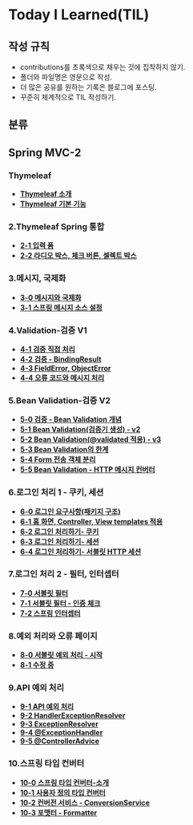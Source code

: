# Today I Learned(TIL)

## 작성 규칙
- contributions를 초록색으로 채우는 것에 집착하지 않기.
- 폴더와 파일명은 영문으로 작성.
- 더 많은 공유를 원하는 기록은 블로그에 포스팅.
- 꾸준히 체계적으로 TIL 작성하기. 

## 분류

## Spring MVC-2

### Thymeleaf
 - [**Thymeleaf 소개**](https://github.com/YeongJae0114/TIL/blob/main/Spring-MVC-2/Thymeleaf/Thymeleaf_0.md)
 - [**Thymeleaf 기본 기능**](https://github.com/YeongJae0114/TIL/blob/main/Spring-MVC-2/Thymeleaf/Thymeleaf_1.md)
 
### 2.Thymeleaf Spring 통합
 - [**2-1 입력 폼**](https://github.com/YeongJae0114/TIL/blob/main/Spring-MVC-2/Spring-MVC_2-1.md)
 - [**2-2 라디오 박스, 체크 버튼, 셀렉트 박스**](https://github.com/YeongJae0114/TIL/blob/main/Spring-MVC-2/Spring-MVC_2-2.md)

### 3.메시지, 국제화
- [**3-0 메시지와 국제화**](https://github.com/YeongJae0114/TIL/blob/main/Spring-MVC-2/Spring-MVC_3-0.md)
- [**3-1 스프링 메시지 소스 설정**](https://github.com/YeongJae0114/TIL/blob/main/Spring-MVC-2/Spring-MVC_3-1.md)


### 4.Validation-검증 V1
- [**4-1 검증 직접 처리**](https://github.com/YeongJae0114/TIL/blob/main/Spring-MVC-2/Spring-MVC_4-1.md)
- [**4-2 검증 - BindingResult**](https://github.com/YeongJae0114/TIL/blob/main/Spring-MVC-2/Spring-MVC_4-2.md)
- [**4-3 FieldError, ObjectError**](https://github.com/YeongJae0114/TIL/blob/main/Spring-MVC-2/Spring-MVC_4-3.md)
- [**4-4 오류 코드와 메시지 처리**](https://github.com/YeongJae0114/TIL/blob/main/Spring-MVC-2/Spring-MVC_4-4.md)


### 5.Bean Validation-검증 V2
- [**5-0 검증 - Bean Validation 개념**](https://github.com/YeongJae0114/TIL/blob/main/Spring-MVC-2/Spring-MVC_5-0.md)
- [**5-1 Bean Validation(검증기 생성) - v2**](https://github.com/YeongJae0114/TIL/blob/main/Spring-MVC-2/Spring-MVC_5-1.md)
- [**5-2 Bean Validation(@validated 적용) - v3**](https://github.com/YeongJae0114/TIL/blob/main/Spring-MVC-2/Spring-MVC_5-2.md)
- [**5-3 Bean Validation의 한계**](https://github.com/YeongJae0114/TIL/blob/main/Spring-MVC-2/Spring-MVC_5-3.md)
- [**5-4 Form 전송 객체 분리**](https://github.com/YeongJae0114/TIL/blob/main/Spring-MVC-2/Spring-MVC_5-4.md)
- [**5-5 Bean Validation - HTTP 메시지 컨버터**](https://github.com/YeongJae0114/TIL/blob/main/Spring-MVC-2/Spring-MVC_5-5.md)


### 6.로그인 처리 1 - 쿠키, 세션
- [**6-0 로그인 요구사항(패키지 구조)**](https://github.com/YeongJae0114/TIL/blob/main/Spring-MVC-2/Spring-MVC_6-0.md)
- [**6-1 홈 화면, Controller, View templates 적용**](https://github.com/YeongJae0114/TIL/blob/main/Spring-MVC-2/Spring-MVC_6-1.md)
- [**6-2 로그인 처리하기- 쿠키**](https://github.com/YeongJae0114/TIL/blob/main/Spring-MVC-2/Spring-MVC_6-2.md)
- [**6-3 로그인 처리하기- 세션**](https://github.com/YeongJae0114/TIL/blob/main/Spring-MVC-2/Spring-MVC_6-3.md)
- [**6-4 로그인 처리하기- 서블릿 HTTP 세션**](https://github.com/YeongJae0114/TIL/blob/main/Spring-MVC-2/Spring-MVC_6-4.md)


### 7.로그인 처리 2 - 필터, 인터셉터
- [**7-0 서블릿 필터**](https://github.com/YeongJae0114/TIL/blob/main/Spring-MVC-2/Spring-MVC_7-0.md)
- [**7-1 서블릿 필터 - 인증 체크**](https://github.com/YeongJae0114/TIL/blob/main/Spring-MVC-2/Spring-MVC_7-1.md)
- [**7-2 스프링 인터셉터**](https://github.com/YeongJae0114/TIL/blob/main/Spring-MVC-2/Spring-MVC_7-2.md)


### 8.예외 처리와 오류 페이지
- [**8-0 서블릿 예외 처리 - 시작**](https://github.com/YeongJae0114/TIL/blob/main/Spring-MVC-2/Spring-MVC_8-0.md)
- [**8-1 수정 중**](https://github.com/YeongJae0114/TIL/blob/main/Spring-MVC-2/Spring-MVC_8-1.md)


### 9.API 예외 처리
- [**9-1 API 예외 처리**](https://github.com/YeongJae0114/TIL/blob/main/Spring-MVC-2/Spring-MVC_9-1.md)
- [**9-2 HandlerExceptionResolver**](https://github.com/YeongJae0114/TIL/blob/main/Spring-MVC-2/Spring-MVC_9-2.md)
- [**9-3 ExceptionResolver**](https://github.com/YeongJae0114/TIL/blob/main/Spring-MVC-2/Spring-MVC_9-3.md)
- [**9-4 @ExceptionHandler**](https://github.com/YeongJae0114/TIL/blob/main/Spring-MVC-2/Spring-MVC_9-4.md)
- [**9-5 @ControllerAdvice**](https://github.com/YeongJae0114/TIL/blob/main/Spring-MVC-2/Spring-MVC_9-5.md)

  
### 10.스프링 타입 컨버터
- [**10-0 스프링 타입 컨버터-소개**](https://github.com/YeongJae0114/TIL/blob/main/Spring-MVC-2/Spring-MVC_10-0.md)
- [**10-1 사용자 정의 타입 컨버터**](https://github.com/YeongJae0114/TIL/blob/main/Spring-MVC-2/Spring-MVC_10-1.md)
- [**10-2 컨버전 서비스 - ConversionService**](https://github.com/YeongJae0114/TIL/blob/main/Spring-MVC-2/Spring-MVC_10-2.md)
- [**10-3 포맷터 - Formatter**](https://github.com/YeongJae0114/TIL/blob/main/Spring-MVC-2/Spring-MVC_10-3.md)



